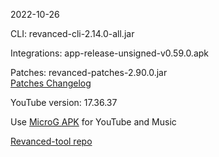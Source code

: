 2022-10-26
  
CLI: revanced-cli-2.14.0-all.jar  

Integrations: app-release-unsigned-v0.59.0.apk  

Patches: revanced-patches-2.90.0.jar  
[Patches Changelog](https://github.com/revanced/revanced-patches/releases/tag/v2.90.0)  

YouTube version: 17.36.37

Use [MicroG APK](https://github.com/inotia00/VancedMicroG/releases/latest/download/microg.apk) for YouTube and Music

[Revanced-tool repo](https://github.com/Kingsmanvn-Official/Revanced-tool)
